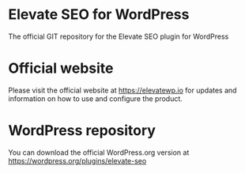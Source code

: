 # Elevate SEO for WordPress
The official GIT repository for the Elevate SEO plugin for WordPress

# Official website
Please visit the official website at https://elevatewp.io for updates and information on how to use and configure the product.

# WordPress repository
You can download the official WordPress.org version at https://wordpress.org/plugins/elevate-seo
